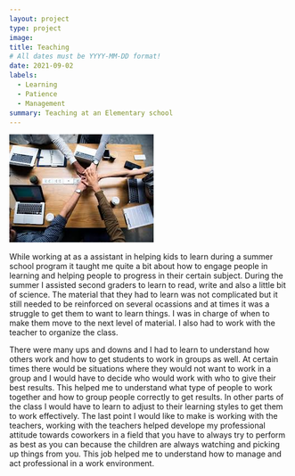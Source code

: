 ```yaml
---
layout: project
type: project
image: 
title: Teaching
# All dates must be YYYY-MM-DD format!
date: 2021-09-02
labels:
  - Learning
  - Patience
  - Management
summary: Teaching at an Elementary school
---
```


<img class="ui medium right floated rounded image" src="../images/images.jpg">

While working at as a assistant in helping kids to learn during a summer school program it taught me quite a bit about how to engage people in learning and helping people to progress in their certain subject. During the summer I assisted second graders to learn to read, write and also a little bit of science. The material that they had to learn was not complicated but it still needed to be reinforced on several ocassions and at times it was a struggle to get them to want to learn things. I was in charge of when to make them move to the next level of material. I also had to work with the teacher to organize the class.  

There were many ups and downs and I had to learn to understand how others work and how to get students to work in groups as well. At certain times there would be situations where they would not want to work in a group and I would have to decide who would work with who to give their best results. This helped me to understand what type of people to work together and how to group people correctly to get results. In other parts of the class I would have to learn to adjust to their learning styles to get them to work effectively. The last point I would like to make is working with the teachers, working with the teachers helped develope my professional attitude towards coworkers in a field that you have to always try to perform as best as you can because the children are always watching and picking up things from you. This job helped me to understand how to manage and act professional in a work environment.




 


